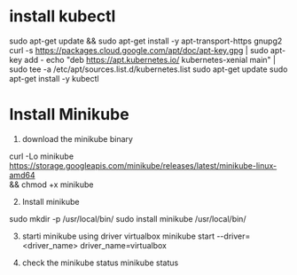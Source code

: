 install kubectl
===============
sudo apt-get update && sudo apt-get install -y apt-transport-https gnupg2
curl -s https://packages.cloud.google.com/apt/doc/apt-key.gpg | sudo apt-key add -
echo "deb https://apt.kubernetes.io/ kubernetes-xenial main" | sudo tee -a /etc/apt/sources.list.d/kubernetes.list
sudo apt-get update
sudo apt-get install -y kubectl




Install Minikube
=================
1. download the minikube binary

curl -Lo minikube https://storage.googleapis.com/minikube/releases/latest/minikube-linux-amd64 \
  && chmod +x minikube
  
  
2. Install minikube

sudo mkdir -p /usr/local/bin/
sudo install minikube /usr/local/bin/

3. starti minikube using driver virtualbox
   minikube start --driver=<driver_name>
   driver_name=virtualbox
   
4. check the minikube status
   minikube status